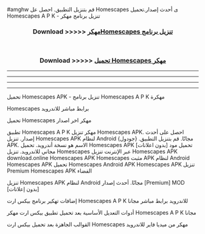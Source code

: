 #amghw قم بتنزيل التطبيق. احصل عل Homescapes  ى أحدث إصدار.تحميل Homescapes  A P K - تنزيل برنامج مهكر



<div align="center">
<h3>Download >>>>> <a href="https://ar-sites.web.app/?ar= Homescapes ">مهكرHomescapes  تنزيل برنامج</a></h3><br>

<h3>Download >>>>> <a href="https://ar-sites.web.app/?ar= Homescapes ">تحميل Homescapes  مهكر</a></h3>
</div>


----------------------------------------------------------

----------------------------------------------------------

----------------------------------------------------------

----------------------------------------------------------


تحميل Homescapes  APK - تنزيل برنامج Homescapes  A P K مهكرة

Homescapes  برابط مباشر للاندرويد

تحميل Homescapes  مهكر اخر اصدار

تطبيق Homescapes  A P K مهكر
تنزيل Homescapes  APK. احصل على أحدث إصدار.
تنزيل Homescapes  APK لنظام Android مجانًا.
قم بتنزيل التطبيق. {جودول} APK. الاسم هو نسخة أندرويد.
تحميل Homescapes  APK [بدون اعلانات]
تحميل مود مجاني للاندرويد.
تنزيل Homescapes  عبر الإنترنت
تنزيل Homescapes  APK
download.online Homescapes  APK
Homescapes  مثبت APK لنظام Android
Homescapes  APK
تحميل Homescapes  Android APK
Homescapes  APK تنزيل Premium
Homescapes  APK الفضاء

تنزيل Homescapes  APK لنظام Android مجانًا. أحدث إصدار [Premium] MOD [بدون إعلانات]

إضافات تهكير برنامج بيكس ارت Homescapes  A P K للاندرويد برابط مباشر مجانا

أدوات التعديل الأساسية بعد تحميل تطبيق بيكس ارت مهكر Homescapes  A P K مجانا

القوالب الجاهزة بعد تحميل بيكس ارت Homescapes  مهكر من ميديا فاير للاندرويد



